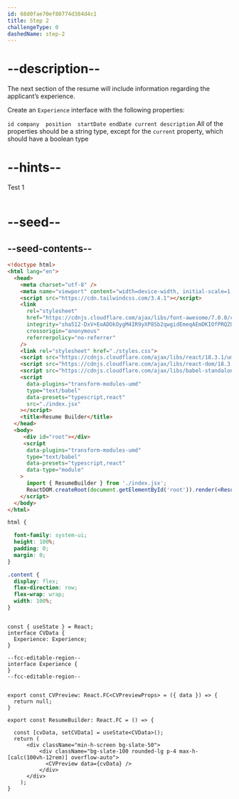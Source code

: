 ```yaml
---
id: 68d0fae70ef80774d384d4c1
title: Step 2
challengeType: 0
dashedName: step-2
---
```


# --description--

The next section of the resume will include information regarding the applicant’s experience. 

Create an `Experience` interface with the following properties:

`
id
company 
position 
startDate
endDate
current
description
`
All of the properties should be a string type, except for the `current` property, which should have a boolean type

# --hints--

Test 1

```js

```

# --seed--

## --seed-contents--

```html
<!doctype html>
<html lang="en">
  <head>
    <meta charset="utf-8" />
    <meta name="viewport" content="width=device-width, initial-scale=1.0" />
    <script src="https://cdn.tailwindcss.com/3.4.1"></script>
    <link
      rel="stylesheet"
      href="https://cdnjs.cloudflare.com/ajax/libs/font-awesome/7.0.0/css/all.min.css"
      integrity="sha512-DxV+EoADOkOygM4IR9yXP8Sb2qwgidEmeqAEmDKIOfPRQZOWbXCzLC6vjbZyy0vPisbH2SyW27+ddLVCN+OMzQ=="
      crossorigin="anonymous"
      referrerpolicy="no-referrer"
    />
    <link rel="stylesheet" href="./styles.css">
    <script src="https://cdnjs.cloudflare.com/ajax/libs/react/18.3.1/umd/react.development.min.js"></script>
    <script src="https://cdnjs.cloudflare.com/ajax/libs/react-dom/18.3.1/umd/react-dom.development.min.js"></script>
    <script src="https://cdnjs.cloudflare.com/ajax/libs/babel-standalone/7.26.5/babel.min.js"></script>
    <script
      data-plugins="transform-modules-umd"
      type="text/babel"
      data-presets="typescript,react"
      src="./index.jsx"
    ></script>
    <title>Resume Builder</title>
  </head>
  <body>
     <div id="root"></div>
     <script
      data-plugins="transform-modules-umd"
      type="text/babel"
      data-presets="typescript,react"
      data-type="module"
    >
      import { ResumeBuilder } from './index.jsx';
      ReactDOM.createRoot(document.getElementById('root')).render(<ResumeBuilder />);
    </script>
  </body>
</html>
```

```css
html {

  font-family: system-ui;
  height: 100%;
  padding: 0;
  margin: 0;
}

.content {
  display: flex;
  flex-direction: row;
  flex-wrap: wrap;
  width: 100%;
}
```

```tsx

const { useState } = React;
interface CVData {
  Experience: Experience;
}

--fcc-editable-region--
interface Experience {
}
--fcc-editable-region--


export const CVPreview: React.FC<CVPreviewProps> = ({ data }) => {
  return null;
}

export const ResumeBuilder: React.FC = () => { 

  const [cvData, setCVData] = useState<CVData>();
  return (
      <div className="min-h-screen bg-slate-50">
          <div className="bg-slate-100 rounded-lg p-4 max-h-[calc(100vh-12rem)] overflow-auto">
            <CVPreview data={cvData} />
          </div>
      </div>
    );
}

```
